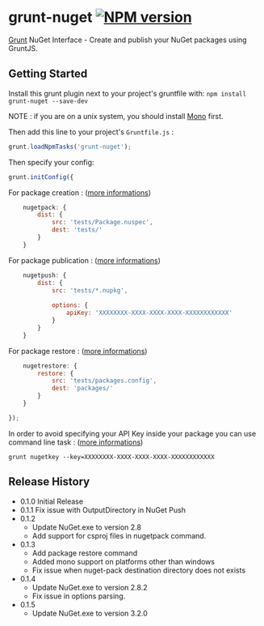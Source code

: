 # grunt-nuget [![NPM version](https://badge.fury.io/js/grunt-nuget.png)](http://badge.fury.io/js/grunt-nuget)

[Grunt][grunt] NuGet Interface - Create and publish your NuGet packages using GruntJS.

## Getting Started

Install this grunt plugin next to your project's gruntfile with: `npm install grunt-nuget --save-dev`

NOTE : if you are on a unix system, you should install [Mono][mono] first.

Then add this line to your project's `Gruntfile.js` :

```javascript
grunt.loadNpmTasks('grunt-nuget');
```

Then specify your config:

```javascript
grunt.initConfig({
```

For package creation : ([more informations][pack-options])

```javascript
    nugetpack: {
        dist: {
            src: 'tests/Package.nuspec',
            dest: 'tests/'
        }
    }
```

For package publication : ([more informations][push-options])

```javascript
	nugetpush: {
		dist: {
			src: 'tests/*.nupkg',
 
			options: {
				apiKey: 'XXXXXXXX-XXXX-XXXX-XXXX-XXXXXXXXXXXX'
			}
		}
	}
```

For package restore : ([more informations][restore-options])

```javascript
	nugetrestore: {
		restore: {
			src: 'tests/packages.config',
			dest: 'packages/'
		}
	}
```

```javascript
});
```

In order to avoid specifying your API Key inside your package you can use command line task : ([more informations][key-options])

```
grunt nugetkey --key=XXXXXXXX-XXXX-XXXX-XXXX-XXXXXXXXXXXX
```

[grunt]: https://github.com/gruntjs/grunt
[mono]: http://www.go-mono.com/mono-downloads/download.html
[pack-options]: https://github.com/spatools/grunt-nuget/wiki/Pack-Options
[push-options]: https://github.com/spatools/grunt-nuget/wiki/Push-Options
[restore-options]: https://github.com/spatools/grunt-nuget/wiki/Restore-Options
[key-options]: https://github.com/spatools/grunt-nuget/wiki/Key-Options

## Release History
* 0.1.0 Initial Release
* 0.1.1 Fix issue with OutputDirectory in NuGet Push 
* 0.1.2
    * Update NuGet.exe to version 2.8
    * Add support for csproj files in nugetpack command.
* 0.1.3
    * Add package restore command
    * Added mono support on platforms other than windows
    * Fix issue when nuget-pack destination directory does not exists
* 0.1.4
    * Update NuGet.exe to version 2.8.2
    * Fix issue in options parsing.
* 0.1.5
	* Update NuGet.exe to version 3.2.0